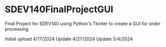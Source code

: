 # SDEV140FinalProjectGUI
Final Project for SDEV140 using Python's Tkinter to create a GUI for order processing

Initial upload 4/17/2024
Update 4/27/2024
Update 5/4/2024

